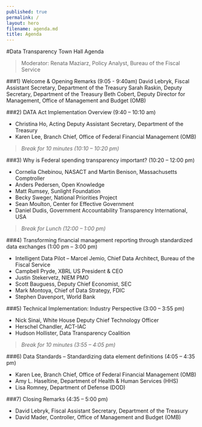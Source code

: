 ```yaml
---
published: true
permalink: /
layout: hero
filename: agenda.md
title: Agenda
---
```


#Data Transparency Town Hall Agenda

>Moderator: Renata Maziarz, Policy Analyst, Bureau of the Fiscal Service


###1)	Welcome & Opening Remarks (9:05 - 9:40am)
David Lebryk, Fiscal Assistant Secretary, Department of the Treasury
Sarah Raskin, Deputy Secretary, Department of the Treasury
Beth Cobert, Deputy Director for Management, Office of Management and Budget (OMB)

###2)	DATA Act Implementation Overview (9:40 – 10:10 am)
* Christina Ho, Acting Deputy Assistant Secretary, Department of the Treasury
* Karen Lee, Branch Chief, Office of Federal Financial Management (OMB)


>*Break for 10 minutes (10:10 – 10:20 pm)* 


###3)	Why is Federal spending transparency important? (10:20 – 12:00 pm)
* Cornelia Chebinou, NASACT and Martin Benison, Massachusetts Comptroller
* Anders Pedersen, Open Knowledge 
* Matt Rumsey, Sunlight Foundation
* Becky Sweger, National Priorities Project
* Sean Moulton, Center for Effective Government
* Daniel Dudis, Government Accountability Transparency International, USA


>*Break for Lunch (12:00 – 1:00 pm)* 


###4)	Transforming financial management reporting through standardized data exchanges (1:00 pm – 3:00 pm)
* Intelligent Data Pilot – Marcel Jemio, Chief Data Architect, Bureau of the Fiscal Service 
* Campbell Pryde, XBRL US President & CEO
* Justin Stekervetz, NIEM PMO 
* Scott Bauguess, Deputy Chief Economist, SEC 
* Mark Montoya, Chief of Data Strategy, FDIC
* Stephen Davenport, World Bank

###5)	Technical Implementation: Industry Perspective (3:00 – 3:55 pm)
* Nick Sinai, White House Deputy Chief Technology Officer
* Herschel Chandler, ACT-IAC
* Hudson Hollister, Data Transparency Coalition 

>*Break for 10 minutes (3:55 – 4:05 pm)* 

###6)	Data Standards – Standardizing data element definitions (4:05 – 4:35  pm)
* Karen Lee, Branch Chief, Office of Federal Financial Management (OMB)
* Amy L. Haseltine, Department of Health & Human Services (HHS)
* Lisa Romney, Department of Defense (DOD) 

###7)	Closing Remarks (4:35 – 5:00 pm) 
* David Lebryk, Fiscal Assistant Secretary, Department of the Treasury
* David Mader, Controller, Office of Management and Budget (OMB)


